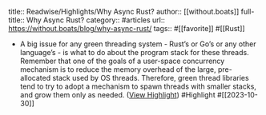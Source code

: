 title:: Readwise/Highlights/Why Async Rust?
author:: [[without.boats]]
full-title:: Why Async Rust?
category:: #articles
url:: https://without.boats/blog/why-async-rust/
tags:: #[[favorite]] #[[Rust]]
- A big issue for any green threading system - Rust’s or Go’s or any other language’s - is what to do about the program stack for these threads. Remember that one of the goals of a user-space concurrency mechanism is to reduce the memory overhead of the large, pre-allocated stack used by OS threads. Therefore, green thread libraries tend to try to adopt a mechanism to spawn threads with smaller stacks, and grow them only as needed. ([View Highlight](https://read.readwise.io/read/01hdzv7prgp774ppxy4raj6944)) #Highlight #[[2023-10-30]]